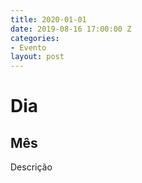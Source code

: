 ```yaml
---
title: 2020-01-01
date: 2019-08-16 17:00:00 Z
categories:
- Evento
layout: post
---
```

# Dia
## Mês
Descrição